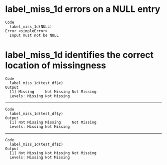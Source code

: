 # label_miss_1d errors on a NULL entry

    Code
      label_miss_1d(NULL)
    Error <simpleError>
      Input must not be NULL

# label_miss_1d identifies the correct location of missingness

    Code
      label_miss_1d(test_df$x)
    Output
      [1] Missing     Not Missing Not Missing
      Levels: Missing Not Missing

---

    Code
      label_miss_1d(test_df$y)
    Output
      [1] Not Missing Missing     Not Missing
      Levels: Missing Not Missing

---

    Code
      label_miss_1d(test_df$z)
    Output
      [1] Not Missing Not Missing Not Missing
      Levels: Missing Not Missing